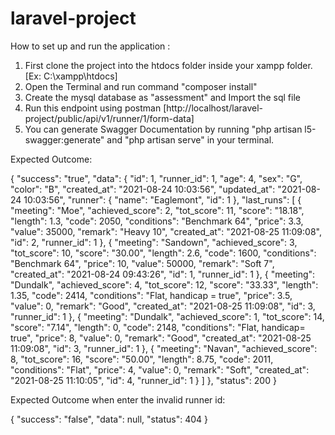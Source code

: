 # laravel-project

How to set up and run the application :
 
 1. First clone the project into the htdocs folder inside your xampp folder. [Ex:  C:\xampp\htdocs]
 2. Open the Terminal and run command  "composer install"
 3. Create the mysql database as "assessment" and Import the sql file
 4. Run this endpoint using postman [http://localhost/laravel-project/public/api/v1/runner/1/form-data]
 5. You can generate Swagger Documentation by running "php artisan l5-swagger:generate"  and "php artisan serve" in your terminal.
 
 Expected Outcome: 
 
 
 {
    "success": "true",
    "data": {
        "id": 1,
        "runner_id": 1,
        "age": 4,
        "sex": "G",
        "color": "B",
        "created_at": "2021-08-24 10:03:56",
        "updated_at": "2021-08-24 10:03:56",
        "runner": {
            "name": "Eaglemont",
            "id": 1
        },
        "last_runs": [
            {
                "meeting": "Moe",
                "achieved_score": 2,
                "tot_score": 11,
                "score": "18.18",
                "length": 1.3,
                "code": 2050,
                "conditions": "Benchmark 64",
                "price": 3.3,
                "value": 35000,
                "remark": "Heavy 10",
                "created_at": "2021-08-25 11:09:08",
                "id": 2,
                "runner_id": 1
            },
            {
                "meeting": "Sandown",
                "achieved_score": 3,
                "tot_score": 10,
                "score": "30.00",
                "length": 2.6,
                "code": 1600,
                "conditions": "Benchmark 64",
                "price": 10,
                "value": 50000,
                "remark": "Soft 7",
                "created_at": "2021-08-24 09:43:26",
                "id": 1,
                "runner_id": 1
            },
            {
                "meeting": "Dundalk",
                "achieved_score": 4,
                "tot_score": 12,
                "score": "33.33",
                "length": 1.35,
                "code": 2414,
                "conditions": "Flat, handicap = true",
                "price": 3.5,
                "value": 0,
                "remark": "Good",
                "created_at": "2021-08-25 11:09:08",
                "id": 3,
                "runner_id": 1
            },
            {
                "meeting": "Dundalk",
                "achieved_score": 1,
                "tot_score": 14,
                "score": "7.14",
                "length": 0,
                "code": 2148,
                "conditions": "Flat, handicap= true",
                "price": 8,
                "value": 0,
                "remark": "Good",
                "created_at": "2021-08-25 11:09:08",
                "id": 3,
                "runner_id": 1
            },
            {
                "meeting": "Navan",
                "achieved_score": 8,
                "tot_score": 16,
                "score": "50.00",
                "length": 8.75,
                "code": 2011,
                "conditions": "Flat",
                "price": 4,
                "value": 0,
                "remark": "Soft",
                "created_at": "2021-08-25 11:10:05",
                "id": 4,
                "runner_id": 1
            }
        ]
    },
    "status": 200
}

Expected Outcome when enter the invalid runner id: 

{
    "success": "false",
    "data": null,
    "status": 404
}
